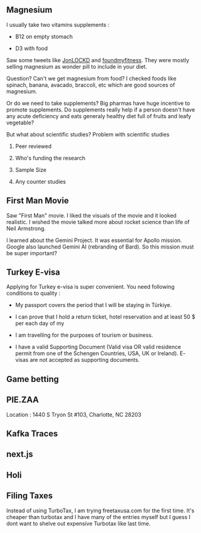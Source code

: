 ## Magnesium

I usually take two vitamins supplements : 

* B12 on empty stomach

* D3 with food

Saw some tweets like [JonLOCKD](https://twitter.com/JonLOCKD/status/1771474009646895565) and [foundmyfitness](https://twitter.com/foundmyfitness/status/1773061585390686670). They were mostly selling magnesium as wonder pill to include in your diet.

Question? Can't we get magnesium from food? I checked foods like spinach, banana, avacado, braccoli, etc which are good sources of magnesium.

Or do we need to take supplements? Big pharmas have huge incentive to promote supplements. Do supplements really help if a person doesn't have any acute deficiency and eats generaly healthy diet full of fruits and leafy vegetable? 

But what about scientific studies? Problem with scientific studies

1. Peer reviewed 

2. Who's funding the research 

3. Sample Size

4. Any counter studies 


## First Man Movie

Saw "First Man" movie. I liked the visuals of the movie and it looked realistic. I wished the movie talked more about rocket science than life of Neil Armstrong. 

I learned about the Gemini Project. It was essential for Apollo mission. Google also launched Gemini AI (rebranding of Bard). So this mission must be super important?

## Turkey E-visa

Applying for Turkey e-visa is super convenient. You need following conditions to quality : 

* My passport covers the period that I will be staying in Türkiye.

* I can prove that I hold a return ticket, hotel reservation and at least 50 $ per each day of my

* I am travelling for the purposes of tourism or business.

* I have a valid Supporting Document (Valid visa OR valid residence permit from one of the Schengen Countries, USA, UK or Ireland). E- visas are not accepted as supporting documents.

## Game betting

## PIE.ZAA 

Location : 1440 S Tryon St #103, Charlotte, NC 28203

## Kafka Traces

## next.js

## Holi

## Filing Taxes 

Instead of using TurboTax, I am trying freetaxusa.com for the first time. It's cheaper than turbotax and I have many of the entries myself but I guess I dont want to shelve out expensive Turbotax like last time.

